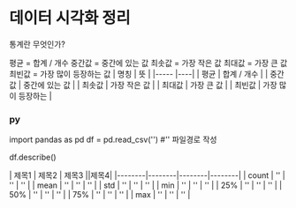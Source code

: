 # 데이터 시각화 정리

통계란 무엇인가?

평균 = 합계 / 개수
중간값 = 중간에 있는 값
최솟값 = 가장 작은 값
최대값 = 가장 큰 값
최빈값 = 가장 많이 등장하는 값
| 명칭 | 뜻 |
|----- |----|
| 평균 | 합계 / 개수 |
| 중간값 | 중간에 있는 값 |
| 최솟값 | 가장 작은 값 |
| 최대값 | 가장 큰 값 |
| 최빈값 | 가장 많이 등장하는  |


### py

import pandas as pd
df = pd.read_csv('') #'' 파일경로 작성

df.describe()

| 제목1  | 제목2  | 제목3  ||제목4|
|--------|--------|--------|--------|
| count  | ''  | ''  | ''  |
| mean  | ''  | ''  | ''  |
| std  | ''  | ''  | ''  |
| min  | ''  | ''  | ''  |
| 25%  | ''  | ''  | ''  |
| 50%  | ''  | ''  | ''  |
| 75%  | ''  | ''  | ''  |
| max  | ''  | ''  | ''  |

